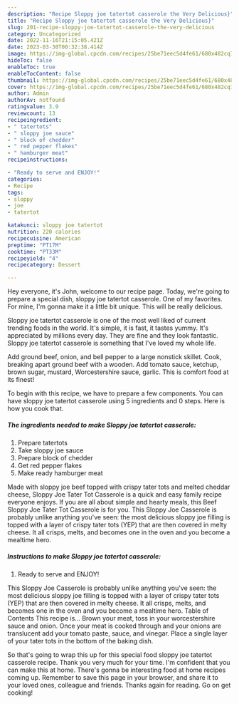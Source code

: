 ```yaml
---
description: "Recipe Sloppy joe tatertot casserole the Very Delicious}"
title: "Recipe Sloppy joe tatertot casserole the Very Delicious}"
slug: 201-recipe-sloppy-joe-tatertot-casserole-the-very-delicious
category: Uncategorized
date: 2022-11-16T21:15:05.421Z
date: 2023-03-30T00:32:38.414Z
image: https://img-global.cpcdn.com/recipes/25be71eec5d4fe61/680x482cq70/sloppy-joe-tatertot-casserole-recipe-main-photo.jpg
hideToc: false
enableToc: true
enableTocContent: false
thumbnail: https://img-global.cpcdn.com/recipes/25be71eec5d4fe61/680x482cq70/sloppy-joe-tatertot-casserole-recipe-main-photo.jpg
cover: https://img-global.cpcdn.com/recipes/25be71eec5d4fe61/680x482cq70/sloppy-joe-tatertot-casserole-recipe-main-photo.jpg
author: Admin
authorAv: notfound
ratingvalue: 3.9
reviewcount: 13
recipeingredient:
- " tatertots"
- " sloppy joe sauce"
- " block of chedder"
- " red pepper flakes"
- " hamburger meat"
recipeinstructions:

- "Ready to serve and ENJOY!"
categories:
- Recipe
tags:
- sloppy
- joe
- tatertot

katakunci: sloppy joe tatertot 
nutrition: 220 calories
recipecuisine: American
preptime: "PT17M"
cooktime: "PT33M"
recipeyield: "4"
recipecategory: Dessert

---
```



Hey everyone, it's John, welcome to our recipe page. Today, we're going to prepare a special dish, sloppy joe tatertot casserole. One of my favorites. For mine, I'm gonna make it a little bit unique. This will be really delicious.

Sloppy joe tatertot casserole is one of the most well liked of current trending foods in the world. It's simple, it is fast, it tastes yummy. It's appreciated by millions every day. They are fine and they look fantastic. Sloppy joe tatertot casserole is something that I've loved my whole life.

Add ground beef, onion, and bell pepper to a large nonstick skillet. Cook, breaking apart ground beef with a wooden. Add tomato sauce, ketchup, brown sugar, mustard, Worcestershire sauce, garlic. This is comfort food at its finest!


To begin with this recipe, we have to prepare a few components. You can have sloppy joe tatertot casserole using 5 ingredients and 0 steps. Here is how you cook that.

<!--inarticleads1-->

##### The ingredients needed to make Sloppy joe tatertot casserole:

1. Prepare  tatertots
1. Take  sloppy joe sauce
1. Prepare  block of chedder
1. Get  red pepper flakes
1. Make ready  hamburger meat


Made with sloppy joe beef topped with crispy tater tots and melted cheddar cheese, Sloppy Joe Tater Tot Casserole is a quick and easy family recipe everyone enjoys. If you are all about simple and hearty meals, this Beef Sloppy Joe Tater Tot Casserole is for you. This Sloppy Joe Casserole is probably unlike anything you&#39;ve seen: the most delicious sloppy joe filling is topped with a layer of crispy tater tots (YEP) that are then covered in melty cheese. It all crisps, melts, and becomes one in the oven and you become a mealtime hero. 

<!--inarticleads2-->

##### Instructions to make Sloppy joe tatertot casserole:


1. Ready to serve and ENJOY!

This Sloppy Joe Casserole is probably unlike anything you&#39;ve seen: the most delicious sloppy joe filling is topped with a layer of crispy tater tots (YEP) that are then covered in melty cheese. It all crisps, melts, and becomes one in the oven and you become a mealtime hero. Table of Contents This recipe is… Brown your meat, toss in your worcestershire sauce and onion. Once your meat is cooked through and your onions are translucent add your tomato paste, sauce, and vinegar. Place a single layer of your tater tots in the bottom of the baking dish. 

So that's going to wrap this up for this special food sloppy joe tatertot casserole recipe. Thank you very much for your time. I'm confident that you can make this at home. There's gonna be interesting food at home recipes coming up. Remember to save this page in your browser, and share it to your loved ones, colleague and friends. Thanks again for reading. Go on get cooking!
